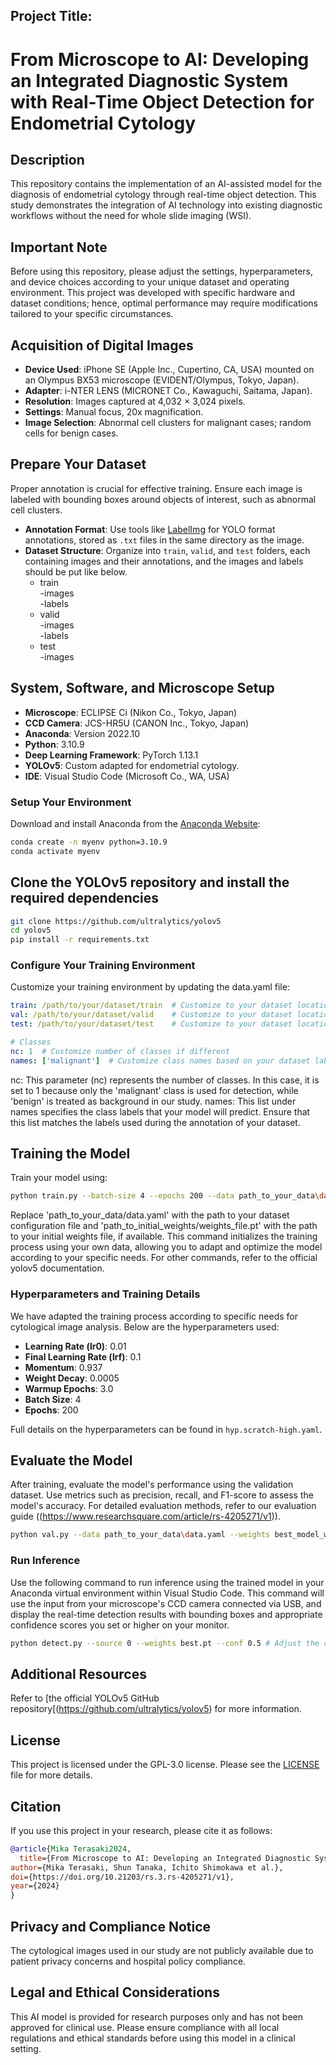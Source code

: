 ## Project Title: 
# From Microscope to AI: Developing an Integrated Diagnostic System with Real-Time Object Detection for Endometrial Cytology

## Description

This repository contains the implementation of an AI-assisted model for the diagnosis of endometrial cytology through real-time object detection. This study demonstrates the integration of AI technology into existing diagnostic workflows without the need for whole slide imaging (WSI).

## Important Note

Before using this repository, please adjust the settings, hyperparameters, and device choices according to your unique dataset and operating environment. This project was developed with specific hardware and dataset conditions; hence, optimal performance may require modifications tailored to your specific circumstances.

## Acquisition of Digital Images

- **Device Used**: iPhone SE (Apple Inc., Cupertino, CA, USA) mounted on an Olympus BX53 microscope (EVIDENT/Olympus, Tokyo, Japan).
- **Adapter**: i-NTER LENS (MICRONET Co., Kawaguchi, Saitama, Japan).
- **Resolution**: Images captured at 4,032 × 3,024 pixels.
- **Settings**: Manual focus, 20x magnification.
- **Image Selection**: Abnormal cell clusters for malignant cases; random cells for benign cases.

## Prepare Your Dataset

Proper annotation is crucial for effective training. Ensure each image is labeled with bounding boxes around objects of interest, such as abnormal cell clusters.

- **Annotation Format**: Use tools like [LabelImg](https://github.com/tzutalin/labelImg) for YOLO format annotations, stored as `.txt` files in the same directory as the image.
- **Dataset Structure**: Organize into `train`, `valid`, and `test` folders, each containing images and their annotations, and the images and labels should be put like below.
  - train  
    -images    
    -labels  
  - valid  
    -images    
    -labels   
  - test  
    -images  
  

## System, Software, and Microscope Setup

- **Microscope**: ECLIPSE Ci (Nikon Co., Tokyo, Japan)
- **CCD Camera**: JCS-HR5U (CANON Inc., Tokyo, Japan)
- **Anaconda**: Version 2022.10
- **Python**: 3.10.9
- **Deep Learning Framework**: PyTorch 1.13.1
- **YOLOv5**: Custom adapted for endometrial cytology.
- **IDE**: Visual Studio Code (Microsoft Co., WA, USA)

### Setup Your Environment

Download and install Anaconda from the [Anaconda Website](https://www.anaconda.com/):

```bash
conda create -n myenv python=3.10.9
conda activate myenv
```

## Clone the YOLOv5 repository and install the required dependencies

```bash
git clone https://github.com/ultralytics/yolov5
cd yolov5
pip install -r requirements.txt
```

### Configure Your Training Environment

Customize your training environment by updating the data.yaml file:

```yaml
train: /path/to/your/dataset/train  # Customize to your dataset location
val: /path/to/your/dataset/valid    # Customize to your dataset location
test: /path/to/your/dataset/test    # Customize to your dataset location

# Classes
nc: 1  # Customize number of classes if different
names: ['malignant']  # Customize class names based on your dataset labels
```

nc: This parameter (nc) represents the number of classes. In this case, it is set to 1 because only the 'malignant' class is used for detection, while 'benign' is treated as background in our study.
names: This list under names specifies the class labels that your model will predict. Ensure that this list matches the labels used during the annotation of your dataset.

## Training the Model

Train your model using:

```bash
python train.py --batch-size 4 --epochs 200 --data path_to_your_data\data.yaml --weights path_to_your_data/yolov5x/v5l/v5m/v5s.pt
```

Replace 'path_to_your_data/data.yaml' with the path to your dataset configuration file and 'path_to_initial_weights/weights_file.pt' with the path to your initial weights file, if available. This command initializes the training process using your own data, allowing you to adapt and optimize the model according to your specific needs. For other commands, refer to the official yolov5 documentation.

### Hyperparameters and Training Details

We have adapted the training process according to specific needs for cytological image analysis. Below are the hyperparameters used:

- **Learning Rate (lr0)**: 0.01
- **Final Learning Rate (lrf)**: 0.1
- **Momentum**: 0.937
- **Weight Decay**: 0.0005
- **Warmup Epochs**: 3.0
- **Batch Size**: 4
- **Epochs**: 200

Full details on the hyperparameters can be found in `hyp.scratch-high.yaml`.

## Evaluate the Model

After training, evaluate the model's performance using the validation dataset. Use metrics such as precision, recall, and F1-score to assess the model's accuracy. For detailed evaluation methods, refer to our evaluation guide ((https://www.researchsquare.com/article/rs-4205271/v1)).
```bash
python val.py --data path_to_your_data\data.yaml --weights best_model_weights.pt 
```

### **Run Inference**

Use the following command to run inference using the trained model in your Anaconda virtual environment within Visual Studio Code. This command will use the input from your microscope's CCD camera connected via USB, and display the real-time detection results with bounding boxes and appropriate confidence scores you set or higher on your monitor. 

```bash
python detect.py --source 0 --weights best.pt --conf 0.5 # Adjust the confidence score as needed

```

## Additional Resources

Refer to [the official YOLOv5 GitHub repository[(https://github.com/ultralytics/yolov5) for more information.

## License

This project is licensed under the GPL-3.0 license. Please see the [LICENSE](LICENSE) file for more details.

## Citation

If you use this project in your research, please cite it as follows:

```bibtex
@article{Mika Terasaki2024,
  title={From Microscope to AI: Developing an Integrated Diagnostic System with Real-Time Object Detection for Endometrial Cytology},
author={Mika Terasaki, Shun Tanaka, Ichito Shimokawa et al.},
doi={https://doi.org/10.21203/rs.3.rs-4205271/v1},
year={2024}
}
```

## Privacy and Compliance Notice

The cytological images used in our study are not publicly available due to patient privacy concerns and hospital policy compliance. 

## Legal and Ethical Considerations

This AI model is provided for research purposes only and has not been approved for clinical use. Please ensure compliance with all local regulations and ethical standards before using this model in a clinical setting.
